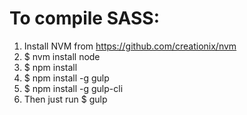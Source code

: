 # To compile SASS:
1. Install NVM from https://github.com/creationix/nvm
2. $ nvm install node
3. $ npm install
4. $ npm install -g gulp
3. $ npm install -g gulp-cli
4. Then just run $ gulp
